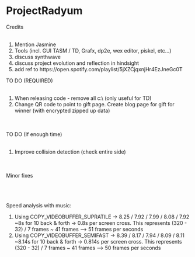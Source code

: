 # ProjectRadyum

Credits<br><br>
<ol>
<li>Mention Jasmine<br>
<li>Tools (incl. GUI TASM / TD, Grafx, dp2e, wex editor, piskel, etc...)<br>
<li>discuss synthwave<br>
<li>discuss project evolution and reflection in hindsight<br>
<li> add ref to https://open.spotify.com/playlist/5jXZCjqxnjHr4EzJneGc0T
</ol>


TO DO (REQUIRED)<br><br>
<ol>
<li>When releasing code - remove all c:\ (only useful for TD)<br>
<li>Change QR code to point to gift page. Create blog page for gift for winner (with encrypted zipped up data)<br>
</ol>

<br><br>
TO DO (If enough time)<br><br>
<ol>
<li>Improve collision detection (check entire side)<br>
</ol>

<br><br>
Minor fixes<br><br>
<ol>
</ol>


<br><br>
Speed analysis with music: <br>
<ol>
<li>Using COPY_VIDEOBUFFER_SUPRATILE -> 8.25 / 7.92 / 7.99 / 8.08 / 7.92 ~8s for 10 back & forth -> 0.8s per screen cross.
    This represents (320 - 32) / 7 frames ~ 41 frames --> 51 frames per seconds<br>
<li>Using COPY_VIDEOBUFFER_SEMIFAST -> 8.39 / 8.17 / 7.94 / 8.09 / 8.11  ~8.14s for 10 back & forth -> 0.814s per screen cross.
This represents (320 - 32) / 7 frames ~ 41 frames --> 50 frames per seconds<br>
</ol>
